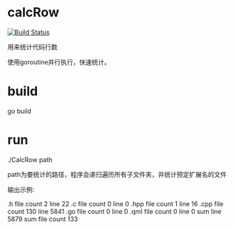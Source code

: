 # calcRow
[![Build Status](https://travis-ci.org/wentaojia2014/CalcRow.svg?branch=master)](https://travis-ci.org/wentaojia2014/CalcRow)

用来统计代码行数

使用goroutine并行执行，快速统计。

# build

go build

# run

./CalcRow path

path为要统计的路径，程序会递归遍历所有子文件夹，并统计预定扩展名的文件

输出示例:

.h  file count  2  line  22
.c  file count  0  line  0
.hpp  file count  1  line  16
.cpp  file count  130  line  5841
.go  file count  0  line  0
.qml  file count  0  line  0
sum line  5879
sum file count  133